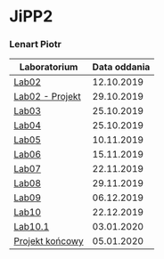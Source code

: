 # JiPP2
### Lenart Piotr

| Laboratorium | Data oddania |
| --- | --- |
| [Lab02](https://github.com/LenartPiotr/JiPP2/tree/Lab02) | 12.10.2019 |
| [Lab02 - Projekt](https://github.com/LenartPiotr/JiPP2/tree/Lab02-Projekt) | 29.10.2019 |
| [Lab03](https://github.com/LenartPiotr/JiPP2/tree/Lab03-wisielec) | 25.10.2019 |
| [Lab04](https://github.com/LenartPiotr/JiPP2/tree/Lab04) | 25.10.2019 |
| [Lab05](https://github.com/LenartPiotr/JiPP2/tree/Lab05) | 10.11.2019 |
| [Lab06](https://github.com/LenartPiotr/JiPP2/tree/Lab06) | 15.11.2019 |
| [Lab07](https://github.com/LenartPiotr/JiPP2/tree/Lab07) | 22.11.2019 |
| [Lab08](https://github.com/LenartPiotr/JiPP2/tree/Lab08) | 29.11.2019 |
| [Lab09](https://github.com/LenartPiotr/JiPP2/tree/Lab09) | 06.12.2019 |
| [Lab10](https://github.com/LenartPiotr/JiPP2/tree/Lab10) | 22.12.2019 |
| [Lab10.1](https://github.com/LenartPiotr/JiPP2/tree/10_1) | 03.01.2020 |
| [Projekt końcowy](https://github.com/LenartPiotr/JiPP2/tree/ProjektKoncowy) | 05.01.2020 |
